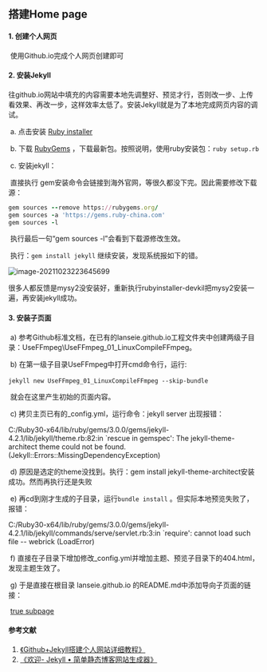 ## 搭建Home page

#### 1. 创建个人网页

​	使用Github.io完成个人网页创建即可

#### 2. 安装Jekyll

​	往github.io网站中填充的内容需要本地先调整好、预览才行，否则改一步、上传看效果、再改一步，这样效率太低了。安装Jekyll就是为了本地完成网页内容的调试。

​	a. 点击安装 [Ruby installer](https://rubyinstaller.org/) 

​	b. 下载 [RubyGems](https://rubygems.org/pages/download) ，下载最新包。按照说明，使用ruby安装包：`ruby setup.rb`

​	c. 安装jekyll：

​		直接执行 gem安装命令会链接到海外官网，等很久都没下完。因此需要修改下载源：

```ruby
gem sources --remove https://rubygems.org/
gem sources -a 'https://gems.ruby-china.com'
gem sources -l
```

​		执行最后一句“gem sources -l”会看到下载源修改生效。

​		执行：`gem install jekyll`  继续安装，发现系统报如下的错。

![image-20211023223645699](C:\Users\lovig\AppData\Roaming\Typora\typora-user-images\image-20211023223645699.png)

​		很多人都反馈是mysy2没安装好，重新执行rubyinstaller-devkil把mysy2安装一遍，再安装jekyll成功。

#### 3. 安装子页面

​	a) 参考Github标准文档，在已有的lanseie.github.io工程文件夹中创建两级子目录：UseFFmpeg\UseFFmpeg_01_LinuxCompileFFmpeg。

​	b) 在第一级子目录UseFFmpeg中打开cmd命令行，运行:

​	`jekyll new UseFFmpeg_01_LinuxCompileFFmpeg --skip-bundle`

​	就会在这里产生初始的页面内容。

​	c) 拷贝主页已有的_config.yml，运行命令：jekyll server 出现报错：

C:/Ruby30-x64/lib/ruby/gems/3.0.0/gems/jekyll-4.2.1/lib/jekyll/theme.rb:82:in `rescue in gemspec': The jekyll-theme-architect theme could not be found. (Jekyll::Errors::MissingDependencyException)

​    d) 原因是选定的theme没找到。执行：gem install jekyll-theme-architect安装成功。然而再执行还是失败



​	e) 再cd到刚才生成的子目录，运行`bundle install` 。但实际本地预览失败了，报错：

C:/Ruby30-x64/lib/ruby/gems/3.0.0/gems/jekyll-4.2.1/lib/jekyll/commands/serve/servlet.rb:3:in `require': cannot load such file -- webrick (LoadError)

​	f) 直接在子目录下增加修改_config.yml并增加主题、预览子目录下的404.html，发现主题生效了。

​	g) 于是直接在根目录 lanseie.github.io 的README.md中添加导向子页面的链接：

​	[true subpage](https://lanseie.github.io/UseFFmpeg/UseFFmpeg_01_LinuxCompileFFmpeg/index.markdown) 

#### 参考文献

1. [《Github+Jekyll搭建个人网站详细教程》](https://www.jianshu.com/p/9f71e260925d)
2. [《欢迎- Jekyll • 简单静态博客网站生成器》](https://jekyllcn.com/docs/home/)